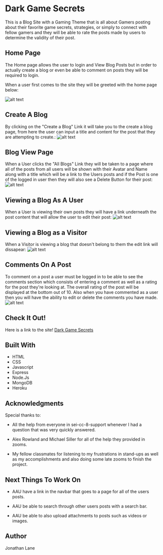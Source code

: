 # Dark Game Secrets

This is a Blog Site with a Gaming Theme that is all about Gamers posting about their favorite game secrets, strategies, or simply to connect with fellow gamers and they will be able to rate the posts made by users to determine the validity of their post.

## Home Page

The Home page allows the user to login and View Blog Posts but in order to actually create a blog or even be able to comment on posts they will be required to login.

When a user first comes to the site they will be greeted with the home page below:

![alt text](https://i.imgur.com/2H6jPLK.png)

## Create A Blog

By clicking on the "Create a Blog" Link it will take you to the create a blog page, from here the user can input a title and content for the post that they are attempting to create.:
![alt text](https://i.imgur.com/W6p7yA6.png)

## Blog View Page

When a User clicks the "All Blogs" Link they will be taken to a page where all of the posts from all users will be shown with their Avatar and Name along with a title which will be a link to the Users posts and if the Post is one of the logged in user then they will also see a Delete Button for their post:
![alt text](https://i.imgur.com/0dQRsF3.png)

## Viewing a Blog As A User

When a User is viewing their own posts they will have a link underneath the post content that will allow the user to edit their post:
![alt text](https://i.imgur.com/YtC3x3w.png)


## Viewing a Blog as a Visitor

When a Visitor is viewing a blog that doesn't belong to them the edit link will dissapear:
![alt text](https://i.imgur.com/12xxBja.png)


## Comments On A Post

To comment on a post a user must be logged in to be able to see the comments section which consists of entering a comment as well as a rating for the post they're looking at. The overall rating of the post will be displayed at the bottom out of 10. Also when you have commented as a user then you will have the ability to edit or delete the comments you have made.
![alt text](https://i.imgur.com/5KjhKqV.png)

## Check It Out!

Here is a link to the site! [Dark Game Secrets](https://dark-game-secrets.herokuapp.com/)

## Built With

- HTML
- CSS
- Javascript
- Express
- Node.Js
- MongoDB
- Heroku

## Acknowledgments

Special thanks to:

- All the help from everyone in sei-cc-8-support whenever I had a question that was very quickly answered.

- Alex Rowland and Michael Siller for all of the help they provided in zooms.

- My fellow classmates for listening to my frustrations in stand-ups as well as my accomplishments and also doing some late zooms to finish the project.


## Next Things To Work On

- AAU have a link in the navbar that goes to a page for all of the users posts.

- AAU be able to search through other users posts with a search bar.

- AAU be able to also upload attachments to posts such as videos or images.

## Author

Jonathan Lane